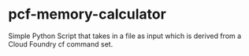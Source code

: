 # pcf-memory-calculator

Simple Python Script that takes in a file as input which is derived from a Cloud Foundry cf command set.
